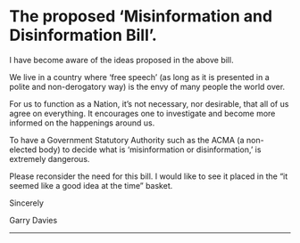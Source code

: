 # The proposed ‘Misinformation and Disinformation Bill’.

I have become aware of the ideas proposed in the above bill.

We live in a country where ‘free speech’ (as long as it is presented in a polite and non-derogatory way) is the envy of many
people the world over.

For us to function as a Nation, it’s not necessary, nor desirable, that all of us agree on everything. It encourages one to
investigate and become more informed on the happenings around us.

To have a Government Statutory Authority such as the ACMA (a non-elected body) to decide what is ‘misinformation or
disinformation,’ is extremely dangerous.

Please reconsider the need for this bill. I would like to see it placed in the “it seemed like a good idea at the time” basket.

Sincerely

Garry Davies


-----

